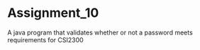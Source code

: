 # Assignment_10
A java program that validates whether or not a password meets requirements for CSI2300
